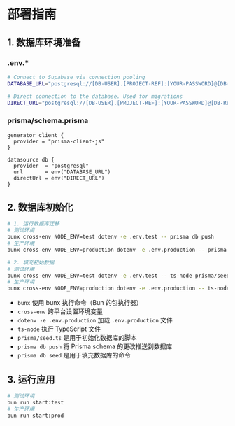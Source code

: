 # 部署指南

## 1. 数据库环境准备

### .env.\*

```bash
# Connect to Supabase via connection pooling
DATABASE_URL="postgresql://[DB-USER].[PROJECT-REF]:[YOUR-PASSWORD]@[DB-REGION].pooler.supabase.com:6543/postgres?pgbouncer=true"

# Direct connection to the database. Used for migrations
DIRECT_URL="postgresql://[DB-USER].[PROJECT-REF]:[YOUR-PASSWORD]@[DB-REGION].pooler.supabase.com:5432/postgres"
```

### prisma/schema.prisma

```prisma
generator client {
  provider = "prisma-client-js"
}

datasource db {
  provider  = "postgresql"
  url       = env("DATABASE_URL")
  directUrl = env("DIRECT_URL")
}
```

## 2. 数据库初始化

```bash
# 1. 运行数据库迁移
# 测试环境
bunx cross-env NODE_ENV=test dotenv -e .env.test -- prisma db push
# 生产环境
bunx cross-env NODE_ENV=production dotenv -e .env.production -- prisma db push

# 2. 填充初始数据
# 测试环境
bunx cross-env NODE_ENV=test dotenv -e .env.test -- ts-node prisma/seed.ts
# 生产环境
bunx cross-env NODE_ENV=production dotenv -e .env.production -- ts-node prisma/seed.ts
```

- `bunx` 使用 bunx 执行命令（Bun 的包执行器）
- `cross-env` 跨平台设置环境变量
- `dotenv -e .env.production` 加载 `.env.production` 文件
- `ts-node` 执行 TypeScript 文件
- `prisma/seed.ts` 是用于初始化数据库的脚本
- `prisma db push` 将 Prisma schema 的更改推送到数据库
- `prisma db seed` 是用于填充数据库的命令

## 3. 运行应用

```bash
# 测试环境
bun run start:test
# 生产环境
bun run start:prod
```
